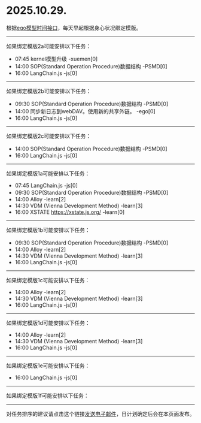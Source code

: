 # 2025.10.29.

根据[ego模型时间接口](https://gitee.com/hyg/blog/blob/master/timeflow.md)，每天早起根据身心状况绑定模版。

---
如果绑定模版2a可能安排以下任务：

- 07:45	kernel模型升级 -xuemen[0]
- 14:00	SOP(Standard Operation Procedure)数据结构 -PSMD[0]
- 16:00	LangChain.js -js[0]

---
如果绑定模版2b可能安排以下任务：

- 09:30	SOP(Standard Operation Procedure)数据结构 -PSMD[0]
- 14:00	同步新日志到webDAV。使用新的共享外链。 -ego[0]
- 16:00	LangChain.js -js[0]

---
如果绑定模版2c可能安排以下任务：

- 14:00	SOP(Standard Operation Procedure)数据结构 -PSMD[0]
- 16:00	LangChain.js -js[0]

---
如果绑定模版1a可能安排以下任务：

- 07:45	LangChain.js -js[0]
- 09:30	SOP(Standard Operation Procedure)数据结构 -PSMD[0]
- 14:00	Alloy -learn[2]
- 14:30	VDM (Vienna Development Method) -learn[3]
- 16:00	XSTATE https://xstate.js.org/ -learn[0]

---
如果绑定模版1b可能安排以下任务：

- 09:30	SOP(Standard Operation Procedure)数据结构 -PSMD[0]
- 14:00	Alloy -learn[2]
- 14:30	VDM (Vienna Development Method) -learn[3]
- 16:00	LangChain.js -js[0]

---
如果绑定模版1c可能安排以下任务：

- 14:00	Alloy -learn[2]
- 14:30	VDM (Vienna Development Method) -learn[3]
- 16:00	LangChain.js -js[0]

---
如果绑定模版1d可能安排以下任务：

- 14:00	Alloy -learn[2]
- 14:30	VDM (Vienna Development Method) -learn[3]
- 16:00	LangChain.js -js[0]

---
如果绑定模版1e可能安排以下任务：

- 16:00	LangChain.js -js[0]

---
如果绑定模版1f可能安排以下任务：


---
对任务排序的建议请点击这个链接<a href="mailto:huangyg@mars22.com?subject=关于2025.10.29.任务排序的建议&body=date: 2025.10.29.%0D%0Afile: ../../blog/release/time/d.20251029.md%0D%0A---请勿修改邮件主题及以上内容---%0D%0A">发送电子邮件</a>，日计划确定后会在本页面发布。